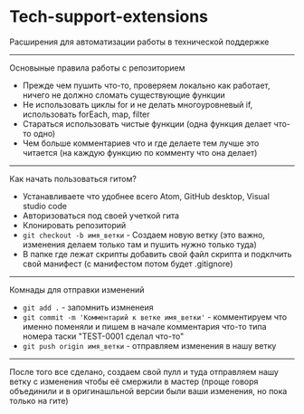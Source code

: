 # Tech-support-extensions
Расширения для автоматизации работы в технической поддержке 

---
Основыные правила работы с репозиторием

- Прежде чем пушить что-то, проверяем локально как работает, ничего не должно сломать существующие функции
- Не использовать циклы for и не делать многоуровневый if, использовать forEach, map, filter 
- Стараться использовать чистые функции (одна функция делает что-то одно)
- Чем больше комментариев что и где делаете тем лучше это читается (на каждую функцию по комменту что она делает)

---

Как начать пользоваться гитом?

- Устанавливаете что удобнее всего Atom, GitHub desktop, Visual studio code 
- Авторизоваться под своей учеткой гита
- Клонировать репозиторий
- `git checkout -b имя_ветки` - Создаем новую ветку (это важно, изменения делаем только там и пушить нужно только туда)
- В папке где лежат скрипты добавить свой файл скрипта и подклчить свой манифест (с манифестом потом будет .gitignore)

---
Комнады для отправки изменений 

- `git add .`  - запомнить измненеия 
- `git commit -m 'Комментарий к ветке имя_ветки'` - комментируем что именно поменяли и пишем в начале комментария что-то типа номера таски "TEST-0001 сделал что-то"
- `git push origin имя_ветки` - отправляем изменения в нашу ветку

---

После того все сделано, создаем свой пулл и туда отправляем нашу ветку с изменения чтобы её смержили в мастер (проще говоря объединили и в оригинашльной версии были ваши изменения, но пока только на гите)
